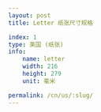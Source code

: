 ```yaml
---
layout: post
title: Letter 纸张尺寸规格

index: 1
type: 美国 (纸张)
info:
    name: letter
    width: 216
    height: 279
    unit: 毫米

permalink: /cn/us/:slug/
---
```



